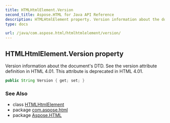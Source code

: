 ```yaml
---
title: HTMLHtmlElement.Version
second_title: Aspose.HTML for Java API Reference
description: HTMLHtmlElement property. Version information about the documents DTD. See the version attribute definition in HTML 4.01. This attribute is deprecated in HTML 4.01
type: docs

url: /java/com.aspose.html/htmlhtmlelement/version/
---
```

## HTMLHtmlElement.Version property

Version information about the document's DTD. See the version attribute definition in HTML 4.01. This attribute is deprecated in HTML 4.01.

```java
public String Version { get; set; }
```

### See Also

* class [HTMLHtmlElement](../)
* package [com.aspose.html](../../../com.aspose.html/)
* package [Aspose.HTML](../../../)
